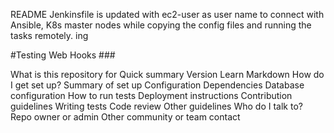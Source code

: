 README
Jenkinsfile is updated with ec2-user as user name to connect with Ansible, K8s master nodes while copying the config files and running the tasks remotely. ing

#Testing Web Hooks ###

What is this repository for
Quick summary
Version
Learn Markdown
How do I get set up?
Summary of set up
Configuration
Dependencies
Database configuration
How to run tests
Deployment instructions
Contribution guidelines
Writing tests
Code review
Other guidelines
Who do I talk to?
Repo owner or admin
Other community or team contact
